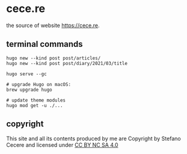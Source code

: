 # cece.re
the source of website <https://cece.re>.

## terminal commands
```
hugo new --kind post post/articles/
hugo new --kind post post/diary/2021/03/title

hugo serve --gc

# upgrade Hugo on macOS:
brew upgrade hugo

# update theme modules
hugo mod get -u ./...
```
## copyright
This site and all its contents produced by me are Copyright by Stefano Cecere and  licensed under [CC BY NC SA 4.0](https://creativecommons.org/licenses/by-nc-sa/4.0)
